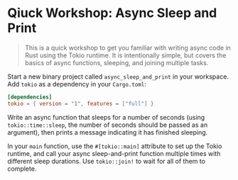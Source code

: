 # Qiuck Workshop: Async Sleep and Print

> This is a quick workshop to get you familiar with writing async code in Rust using the Tokio runtime. It is intentionally simple, but covers the basics of async functions, sleeping, and joining multiple tasks.

Start a new binary project called `async_sleep_and_print` in your workspace. Add `tokio` as a dependency in your `Cargo.toml`:

```toml
[dependencies]
tokio = { version = "1", features = ["full"] }
```

Write an async function that sleeps for a number of seconds (using `tokio::time::sleep`, the number of seconds should be passed as an argument), then prints a message indicating it has finished sleeping. 

In your `main` function, use the `#[tokio::main]` attribute to set up the Tokio runtime, and call your async sleep-and-print function multiple times with different sleep durations. Use `tokio::join!` to wait for all of them to complete.